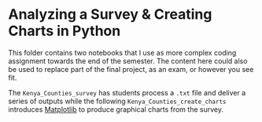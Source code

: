 # **Analyzing a Survey & Creating Charts in Python**
This folder contains two notebooks that I use as more complex coding assignment towards the end of the semester. The content here could also be used to replace part of the final project, as an exam, or however you see fit.

The `Kenya_Counties_survey` has students process a `.txt` file and deliver a series of outputs while the following `Kenya_Counties_create_charts` introduces [Matplotlib](https://matplotlib.org/) to produce graphical charts from the survey.

  

